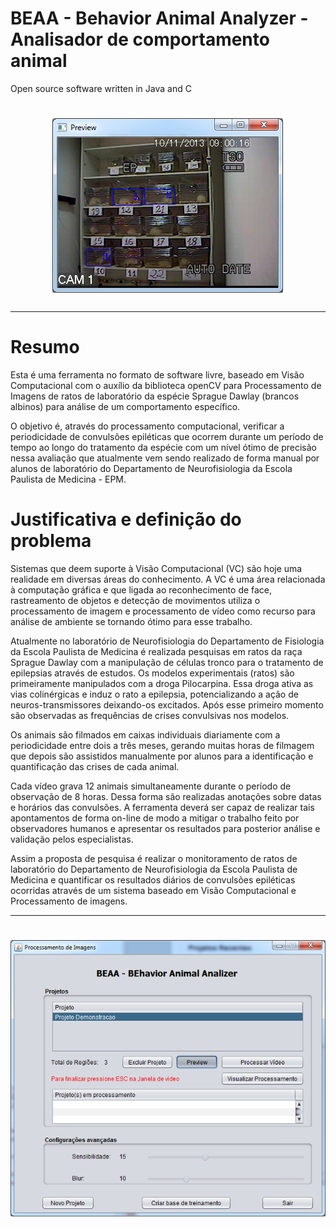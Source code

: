 # BEAA - Behavior Animal Analyzer - Analisador de comportamento animal
Open source software written in Java and C
<h1 align="center">
<img src="https://github.com/rwvaldivia/BEAA-Behavior-Animal-Analyzer/blob/master/Processamento.png">
</h1>

---

# Resumo

Esta é uma ferramenta no formato de software livre, baseado em Visão Computacional com o auxílio da biblioteca openCV para Processamento de Imagens de ratos de laboratório da espécie Sprague Dawlay (brancos albinos) para análise de um comportamento específico. 

O objetivo é, através do processamento computacional, verificar a periodicidade de convulsões epiléticas que ocorrem durante um período de tempo ao longo do tratamento da espécie com um nível ótimo de precisão nessa avaliação que atualmente vem sendo realizado de forma manual por alunos de laboratório do Departamento de Neurofisiologia da Escola Paulista de Medicina - EPM.

# Justificativa e definição do problema
Sistemas que deem suporte à Visão Computacional (VC) são hoje uma realidade em diversas áreas do conhecimento. A VC é uma área relacionada à computação gráfica e que ligada ao reconhecimento de face, rastreamento de objetos e detecção de movimentos utiliza o processamento de imagem e processamento de vídeo como recurso para análise de ambiente se tornando ótimo para esse trabalho.

Atualmente no laboratório de Neurofisiologia do Departamento de Fisiologia da Escola Paulista de Medicina é realizada pesquisas em ratos da raça Sprague Dawlay com a manipulação de células tronco para o tratamento de epilepsias através de estudos. Os modelos experimentais (ratos) são primeiramente manipulados com a droga Pilocarpina. Essa droga ativa as vias colinérgicas e induz o rato a epilepsia, potencializando a ação de neuros-transmissores deixando-os excitados. Após esse primeiro momento são observadas as frequências de crises convulsivas nos modelos.

Os animais são filmados em caixas individuais diariamente com a periodicidade entre dois a três meses, gerando muitas horas de filmagem que depois são assistidos manualmente por alunos para a identificação e quantificação das crises de cada animal.

Cada vídeo grava 12 animais simultaneamente durante o período de observação de 8 horas. Dessa forma são realizadas anotações sobre datas e horários das convulsões. A ferramenta deverá ser capaz de realizar tais apontamentos de forma on-line de modo a mitigar o trabalho feito por observadores humanos e apresentar os resultados para posterior análise e validação pelos especialistas.

Assim a proposta de pesquisa é realizar o monitoramento de ratos de laboratório do Departamento de Neurofisiologia da Escola Paulista de Medicina e quantificar os resultados diários de convulsões epiléticas ocorridas através de um sistema baseado em Visão Computacional e Processamento de imagens. 

---

<h1 align="center">
<img src="https://github.com/rwvaldivia/BEAA-Behavior-Animal-Analyzer/blob/master/Behavior.png">
</h1>

